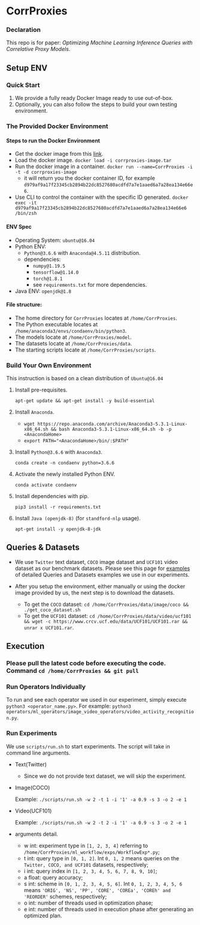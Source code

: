 # CorrProxies

### Declaration
This repo is for paper: _Optimizing Machine Learning Inference Queries with Correlative Proxy Models_.

## Setup ENV

### Quick Start
1. We provide a fully ready Docker Image  ready to use out-of-box.
2. Optionally, you can also follow the steps to build your own testing environment.

### The Provided Docker Environment

#### Steps to run the Docker Environment
- Get the docker image from this [link](https://texera.ics.uci.edu/docker/corrproxies-image.tar).
- Load the docker image.
  `docker load -i corrproxies-image.tar`
- Run the docker image in a container.
  `docker run --name=CorrProxies -i -t -d corrproxies-image`
    - it will return you the docker container ID, for example `d979af9a17f23345cb2894b22dc8527680acdfd7a7e1aaed6a7a28ea134e66e6`.
- Use CLI to control the container with the specific ID generated.
  `docker exec -it d979af9a17f23345cb2894b22dc8527680acdfd7a7e1aaed6a7a28ea134e66e6 /bin/zsh`

#### ENV Spec
- Operating System: `ubuntu@16.04`
- Python ENV: 
  - `Python@3.6.6` with `Anaconda@4.5.11` distribution.
  - dependencies:
    - `numpy@1.19.5`
    - `tensorflow@1.14.0`
    - `torch@1.8.1`
    - see `requirements.txt` for more dependencies.
- Java ENV: `openjdk@1.8`

#### File structure:
  - The home directory for `CorrProxies` locates at `/home/CorrProxies`.
  - The Python executable locates at `/home/anaconda3/envs/condaenv/bin/python3`.
  - The models locate at `/home/CorrProxies/model`.
  - The datasets locate at `/home/CorrProxies/data`.
  - The starting scripts locate at `/home/CorrProxies/scripts`.

### Build Your Own Environment
This instruction is based on a clean distribution of `Ubuntu@16.04`
1. Install pre-requisites.

   `apt-get update && apt-get install -y build-essential`
2. Install `Anaconda`.

    - `wget https://repo.anaconda.com/archive/Anaconda3-5.3.1-Linux-x86_64.sh && bash Anaconda3-5.3.1-Linux-x86_64.sh -b -p <AnacondaHome>`
    - `export PATH="<AnacondaHome>/bin/:$PATH"`
3. Install `Python@3.6.6` with `Anaconda3`.

   `conda create -n condaenv python=3.6.6`
4. Activate the newly installed Python ENV.

   `conda activate condaenv`
5. Install dependencies with pip.
   
   `pip3 install -r requirements.txt`
6. Install `Java (openjdk-8)` (for `standford-nlp` usage).
   
    `apt-get install -y openjdk-8-jdk`

## Queries & Datasets
- We use `Twitter` text dataset, `COCO` image dataset and `UCF101` video dataset as our benchmark datasets.
Please see this page for [examples](https://github.com/ZhihuiYangCS/CorrProxies/wiki/Queries-and-Datasets) of detailed Queries and Datasets examples we use in our experiments.

- After you setup the environment, either manually or using the docker image provided by us, the next step is to download the datasets.
  - To get the `COCO` dataset: 
  `cd /home/CorrProxies/data/image/coco && ./get_coco_dataset.sh`
  - To get the `UCF101` dataset:
  `cd /home/CorrProxies/data/video/ucf101 && wget -c https://www.crcv.ucf.edu/data/UCF101/UCF101.rar && unrar x UCF101.rar`.

## Execution
### Please pull the latest code before executing the code. Command `cd /home/CorrProxies && git pull`
### Run Operators Individually
To run and see each operator we used in our experiment, simply execute `python3 <operator_name.py>`. For example: `python3 operators/ml_operators/image_video_operators/video_activity_recognition.py`.


### Run Experiments
We use `scripts/run.sh` to start experiments. The script will take in command line arguments.
- Text(Twitter)
  - Since we do not provide text dataset, we will skip the experiment.
- Image(COCO)
  
    Example: `./scripts/run.sh -w 2 -t 1 -i '1' -a 0.9 -s 3 -o 2 -e 1`
- Video(UCF101)

    Example: `./scripts/run.sh -w 2 -t 2 -i '1' -a 0.9 -s 3 -o 2 -e 1`

- arguments detail.
  - w     int: experiment type in `[1, 2, 3, 4]` referring to `/home/CorrProxies/ml_workflow/exps/WorkflowExp*.py`;
  - t     int: query type in `[0, 1, 2]`. Int `0, 1, 2` means queries on the `Twitter, COCO, and UCF101` datasets, respectively;
  - i     int: query index in `[1, 2, 3, 4, 5, 6, 7, 8, 9, 10]`;
  - a     float: query accuracy;
  - s     int: scheme in `[0, 1, 2, 3, 4, 5, 6]`. Int `0, 1, 2, 3, 4, 5, 6` means `'ORIG', 'NS', 'PP', 'CORE', 'COREa', 'COREh' and 'REORDER'` schemes, respectively;
  - o     int: number of threads used in optimization phase;
  - e     int: number of threads used in execution phase after generating an optimized plan.
